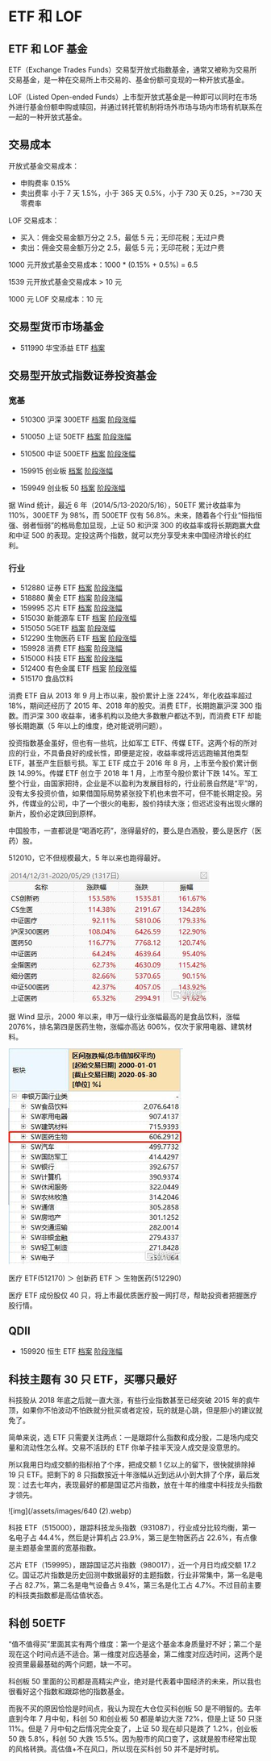 # ETF 和 LOF

## ETF 和 LOF 基金

ETF（Exchange Trades Funds）交易型开放式指数基金，通常又被称为交易所交易基金，是一种在交易所上市交易的、基金份额可变现的一种开放式基金。

LOF（Listed Open-ended Funds）上市型开放式基金是一种即可以同时在市场外进行基金份额申购或赎回，并通过转托管机制将场外市场与场内市场有机联系在一起的一种开放式基金。

## 交易成本

开放式基金交易成本：

- 申购费率 0.15%
- 卖出费率 小于 7 天 1.5%，小于 365 天 0.5%，小于 730 天 0.25，>=730 天零费率

LOF 交易成本：

- 买入：佣金交易金额万分之 2.5，最低 5 元；无印花税；无过户费
- 卖出：佣金交易金额万分之 2.5，最低 5 元；无印花税；无过户费

1000 元开放式基金交易成本：1000 \* (0.15% + 0.5%) = 6.5

1539 元开放式基金交易成本 > 10 元

1000 元 LOF 交易成本：10 元

## 交易型货币市场基金

- 511990 华宝添益 ETF [档案](https://fundf10.eastmoney.com/511990.html)

## 交易型开放式指数证券投资基金

### 宽基

- 510300 沪深 300ETF [档案](https://fundf10.eastmoney.com/510300.html) [阶段涨幅](https://fundf10.eastmoney.com/jdzf_510300.html)

- 510050 上证 50ETF [档案](https://fundf10.eastmoney.com/510050.html) [阶段涨幅](https://fundf10.eastmoney.com/jdzf_510050.html)

- 510500 中证 500ETF [档案](https://fundf10.eastmoney.com/510500.html) [阶段涨幅](https://fundf10.eastmoney.com/jdzf_510500.html)

- 159915 创业板 [档案](https://fundf10.eastmoney.com/159915.html) [阶段涨幅](https://fundf10.eastmoney.com/jdzf_159915.html)

- 159949 创业板 50 [档案](https://fundf10.eastmoney.com/159949.html) [阶段涨幅](https://fundf10.eastmoney.com/jdzf_159949.html)

据 Wind 统计，最近 6 年（2014/5/13-2020/5/16），50ETF 累计收益率为 110%，300ETF 为 98%，而 500ETF 仅有 56.8%。未来，随着各个行业“恒指恒强、弱者恒弱”的格局愈加显现，上证 50 和沪深 300 的收益率或将长期跑赢大盘和中证 500 的表现。定投这两个指数，就可以充分享受未来中国经济增长的红利。

### 行业

- 512880 证券 ETF [档案](https://fundf10.eastmoney.com/512880.html) [阶段涨幅](https://fundf10.eastmoney.com/jdzf_512880.html)
- 518880 黄金 ETF [档案](https://fundf10.eastmoney.com/518880.html) [阶段涨幅](https://fundf10.eastmoney.com/jdzf_518880.html)
- 159995 芯片 ETF [档案](https://fundf10.eastmoney.com/159995.html) [阶段涨幅](https://fundf10.eastmoney.com/jdzf_159995.html)
- 515030 新能源车 ETF [档案](https://fundf10.eastmoney.com/515030.html) [阶段涨幅](https://fundf10.eastmoney.com/jdzf_515030.html)
- 515050 5GETF [档案](https://fundf10.eastmoney.com/515050.html) [阶段涨幅](https://fundf10.eastmoney.com/jdzf_515050.html)
- 512290 生物医药 ETF [档案](https://fundf10.eastmoney.com/512290.html) [阶段涨幅](https://fundf10.eastmoney.com/jdzf_512290.html)
- 159928 消费 ETF [档案](https://fundf10.eastmoney.com/159928.html) [阶段涨幅](https://fundf10.eastmoney.com/jdzf_159928.html)
- 515000 科技 ETF [档案](https://fundf10.eastmoney.com/515000.html) [阶段涨幅](https://fundf10.eastmoney.com/jdzf_515000.html)
- 512400 有色金属 ETF [档案](https://fundf10.eastmoney.com/512400.html) [阶段涨幅](https://fundf10.eastmoney.com/jdzf_512400.html)
- 515170 食品饮料

消费 ETF 自从 2013 年 9 月上市以来，股价累计上涨 224%，年化收益率超过 18%，期间还经历了 2015 年、2018 年的股灾。消费 ETF，长期跑赢沪深 300 指数。而沪深 300 收益率，诸多机构以及绝大多数散户都达不到，而消费 ETF 却能够长期跑赢（5 年以上的维度，绝对能说明问题）。

投资指数基金虽好，但也有一些坑，比如军工 ETF、传媒 ETF。这两个标的所对应的行业，不具备良好的成长性，即便是定投，收益率或将远远跑输其他类型 ETF，甚至产生巨额亏损。军工 ETF 成立于 2016 年 8 月，上市至今股价累计倒跌 14.99%。传媒 ETF 创立于 2018 年 1 月，上市至今股价累计下跌 14%。军工整个行业，由国家把持，企业是不以盈利为发展目标的，行业前景自然是“平”的，没有太多投资价值，如果借国际局势紧张投下机也未尝不可，但不能长期定投。另外，传媒业的公司，中了一个很火的电影，股价持续大涨；但迟迟没有出现火爆的新片，股价必定跌回到原样。

中国股市，一直都说是“喝酒吃药”，涨得最好的，要么是白酒股，要么是医疗（医药）股。

512010，它不但规模最大，5 年以来也跑得最好。

![img](/assets/images/990C1ADF-A999-44AF-B6DF-6CF11C9C3AFB.jpeg)

据 Wind 显示，2000 年以来，申万一级行业涨幅最高的是食品饮料，涨幅 2076%，排名第四是医药生物，涨幅亦高达 606%，仅次于家用电器、建筑材料。

![img](/assets/images/C6D25A61-AB3D-46BC-8BAC-7FBD366E700A.jpeg)

医疗 ETF(512170) ＞ 创新药 ETF ＞ 生物医药(512290)

医疗 ETF 成份股仅 40 只，将上市最优质医疗股一网打尽，帮助投资者把握医疗股行情。

## QDII

- 159920 恒生 ETF [档案](https://fundf10.eastmoney.com/159920.html) [阶段涨幅](https://fundf10.eastmoney.com/jdzf_159920.html)

## 科技主题有 30 只 ETF，买哪只最好

科技股从 2018 年底之后就一直大涨，有些行业指数甚至已经突破 2015 年的疯牛顶，如果你不怕波动不怕跌就分批买或者定投，玩的就是心跳，但是胆小的建议就免了。

简单来说，选 ETF 只需要关注两点：一是跟踪什么指数和成分股，二是场内成交量和流动性怎么样。交易不活跃的 ETF 你单子挂半天没人成交是没意思的。

所以我用日均成交额的指标拍了个序，把成交额 1 亿以上的留下，很快就排除掉 19 只 ETF。把剩下的 8 只指数按近十年涨幅从近到远从小到大排了个序，最后发现：过去七年内，表现最好的都是国证芯片指数，放在十年的维度中科技龙头指数才领先。

![img](/assets/images/640 (2).webp)

科技 ETF（515000），跟踪科技龙头指数（931087），行业成分比较均衡，第一名电子占 44.4%，然后是计算机占 23.9%，第三是生物医药占 22.6%，有点像是主题基金里面的宽基指数。

芯片 ETF（159995），跟踪国证芯片指数（980017），近一个月日均成交额 17.2 亿。国证芯片指数是历史回测中数据最好的主题指数，行业非常集中，第一名是电子占 82.7%，第二名是电气设备占 9.4%，第三名是化工占 4.7%。不过目前主要的科技类指数都是高估值状态。

## 科创 50ETF

“值不值得买”里面其实有两个维度：第一个是这个基金本身质量好不好；第二个是现在这个时间点适不适合。第一维度对应选基金，第二维度对应选时间，这两个是投资里最最基础的两个问题，缺一不可。

科创板 50 里面的公司都是高精尖产业，绝对是代表着中国经济的未来，所以我也很看好这个指数和跟踪他的指数基金。

而我不买的原因恰恰是时间点，我认为现在大仓位买科创板 50 是不明智的。去年底到今年 7 月中旬，科创 50 和创业板 50 都是单边大涨 72%，但是上证 50 只涨 11%。但是 7 月中旬之后情况完全变了，上证 50 现在却只是跌了 1.2%，创业板 50 跌 5.8%，科创 50 大跌 15.5%。因为股市的风口变了，这就是股市经常出现的风格转换。高估值+不在风口，所以现在买科创 50 并不是好时机。
